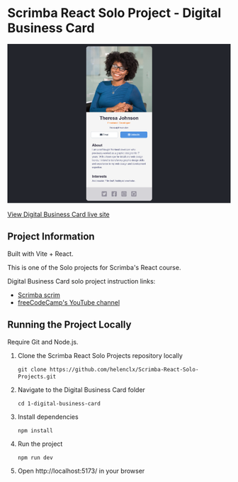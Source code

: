 # Scrimba React Solo Project - Digital Business Card

![Screenshot of Digital Business Card](./screenshot.png)

[View Digital Business Card live site](https://helenchong.dev/Scrimba-React-Solo-Projects/1-digital-business-card/)

## Project Information

Built with Vite + React.

This is one of the Solo projects for Scrimba's React course.

Digital Business Card solo project instruction links:
- [Scrimba scrim](https://v2.scrimba.com/learn-react-c0e/~010)
- [freeCodeCamp's YouTube channel](https://www.youtube.com/watch?v=bMknfKXIFA8&t=8450s)

## Running the Project Locally

Require Git and Node.js.

1. Clone the Scrimba React Solo Projects repository locally
    ```
    git clone https://github.com/helenclx/Scrimba-React-Solo-Projects.git
    ```
1. Navigate to the Digital Business Card folder
    ```
    cd 1-digital-business-card
    ```
1. Install dependencies
    ```
    npm install
    ```
1. Run the project
    ```
    npm run dev
    ```
1. Open http://localhost:5173/ in your browser
